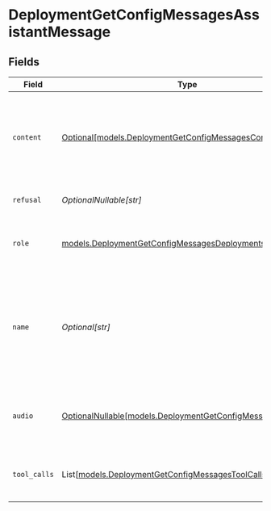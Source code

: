 # DeploymentGetConfigMessagesAssistantMessage


## Fields

| Field                                                                                                                        | Type                                                                                                                         | Required                                                                                                                     | Description                                                                                                                  |
| ---------------------------------------------------------------------------------------------------------------------------- | ---------------------------------------------------------------------------------------------------------------------------- | ---------------------------------------------------------------------------------------------------------------------------- | ---------------------------------------------------------------------------------------------------------------------------- |
| `content`                                                                                                                    | [Optional[models.DeploymentGetConfigMessagesContent]](../models/deploymentgetconfigmessagescontent.md)                       | :heavy_minus_sign:                                                                                                           | The contents of the assistant message. Required unless `tool_calls` or `function_call` is specified.                         |
| `refusal`                                                                                                                    | *OptionalNullable[str]*                                                                                                      | :heavy_minus_sign:                                                                                                           | The refusal message by the assistant.                                                                                        |
| `role`                                                                                                                       | [models.DeploymentGetConfigMessagesDeploymentsRequestRole](../models/deploymentgetconfigmessagesdeploymentsrequestrole.md)   | :heavy_check_mark:                                                                                                           | The role of the messages author, in this case `assistant`.                                                                   |
| `name`                                                                                                                       | *Optional[str]*                                                                                                              | :heavy_minus_sign:                                                                                                           | An optional name for the participant. Provides the model information to differentiate between participants of the same role. |
| `audio`                                                                                                                      | [OptionalNullable[models.DeploymentGetConfigMessagesAudio]](../models/deploymentgetconfigmessagesaudio.md)                   | :heavy_minus_sign:                                                                                                           | Data about a previous audio response from the model.                                                                         |
| `tool_calls`                                                                                                                 | List[[models.DeploymentGetConfigMessagesToolCalls](../models/deploymentgetconfigmessagestoolcalls.md)]                       | :heavy_minus_sign:                                                                                                           | The tool calls generated by the model, such as function calls.                                                               |